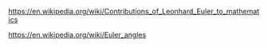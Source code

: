 

https://en.wikipedia.org/wiki/Contributions_of_Leonhard_Euler_to_mathematics

https://en.wikipedia.org/wiki/Euler_angles
